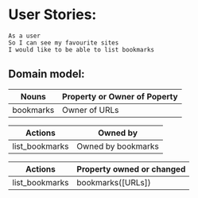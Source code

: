 # User Stories:
```
As a user
So I can see my favourite sites
I would like to be able to list bookmarks
```

## Domain model:

Nouns  | Property or Owner of Poperty
------------- | -------------
bookmarks  |  Owner of URLs

Actions  | Owned by
------------- | -------------
list_bookmarks  |  Owned by bookmarks

Actions  | Property owned or changed
------------- | -------------
list_bookmarks  |  bookmarks([URLs])
